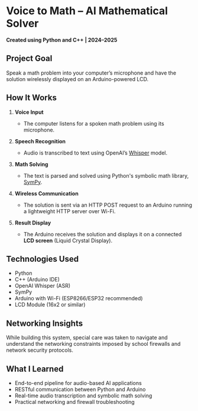# Voice to Math – AI Mathematical Solver  
**Created using Python and C++ | 2024–2025**

## Project Goal  
Speak a math problem into your computer’s microphone and have the solution wirelessly displayed on an Arduino-powered LCD.

## How It Works  
1. **Voice Input**  
   - The computer listens for a spoken math problem using its microphone.

2. **Speech Recognition**  
   - Audio is transcribed to text using OpenAI’s [Whisper](https://github.com/openai/whisper) model.

3. **Math Solving**  
   - The text is parsed and solved using Python's symbolic math library, [SymPy](https://www.sympy.org/).

4. **Wireless Communication**  
   - The solution is sent via an HTTP POST request to an Arduino running a lightweight HTTP server over Wi-Fi.

5. **Result Display**  
   - The Arduino receives the solution and displays it on a connected **LCD screen** (Liquid Crystal Display).

## Technologies Used  
- Python  
- C++ (Arduino IDE)  
- OpenAI Whisper (ASR)  
- SymPy  
- Arduino with Wi-Fi (ESP8266/ESP32 recommended)  
- LCD Module (16x2 or similar)

## Networking Insights  
While building this system, special care was taken to navigate and understand the networking constraints imposed by school firewalls and network security protocols.

## What I Learned  
- End-to-end pipeline for audio-based AI applications  
- RESTful communication between Python and Arduino  
- Real-time audio transcription and symbolic math solving  
- Practical networking and firewall troubleshooting
